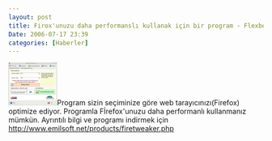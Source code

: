 ```yaml
---
layout: post
title: Firox'unuzu daha performanslı kullanak için bir program - Flexbeta Firetweaker
Date: 2006-07-17 23:39
categories: [Haberler]
---
```


![scr1.jpg][]Program sizin seçiminize göre web tarayıcınızı(Firefox)
optimize ediyor. Programla Fİrefox'unuzu daha performanlı kullanmanız
mümkün. Ayrıntılı bilgi ve programı indirmek için http://www.emilsoft.net/products/firetweaker.php

  [scr1.jpg]: /images/scr1.thumbnail.jpg
